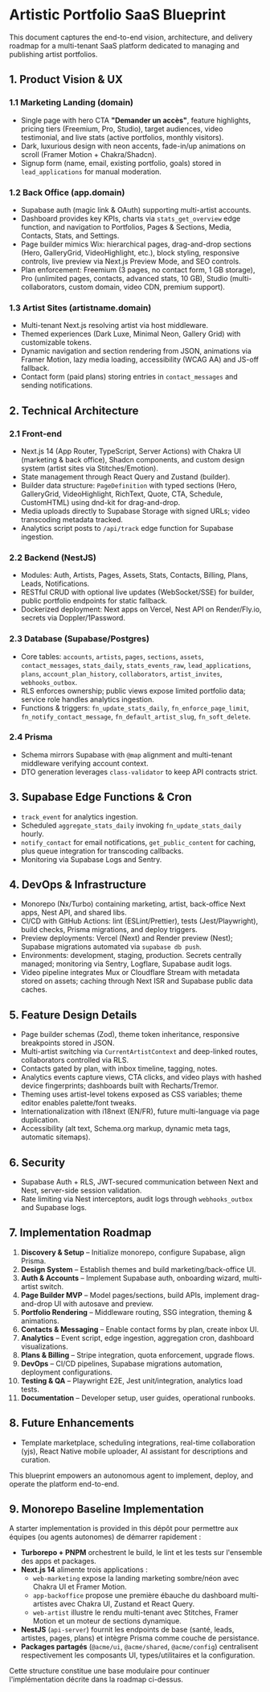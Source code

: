 # Artistic Portfolio SaaS Blueprint

This document captures the end-to-end vision, architecture, and delivery roadmap for a multi-tenant SaaS platform dedicated to managing and publishing artist portfolios.

## 1. Product Vision & UX

### 1.1 Marketing Landing (domain)
- Single page with hero CTA **"Demander un accès"**, feature highlights, pricing tiers (Freemium, Pro, Studio), target audiences, video testimonial, and live stats (active portfolios, monthly visitors).
- Dark, luxurious design with neon accents, fade-in/up animations on scroll (Framer Motion + Chakra/Shadcn).
- Signup form (name, email, existing portfolio, goals) stored in `lead_applications` for manual moderation.

### 1.2 Back Office (app.domain)
- Supabase auth (magic link & OAuth) supporting multi-artist accounts.
- Dashboard provides key KPIs, charts via `stats_get_overview` edge function, and navigation to Portfolios, Pages & Sections, Media, Contacts, Stats, and Settings.
- Page builder mimics Wix: hierarchical pages, drag-and-drop sections (Hero, GalleryGrid, VideoHighlight, etc.), block styling, responsive controls, live preview via Next.js Preview Mode, and SEO controls.
- Plan enforcement: Freemium (3 pages, no contact form, 1 GB storage), Pro (unlimited pages, contacts, advanced stats, 10 GB), Studio (multi-collaborators, custom domain, video CDN, premium support).

### 1.3 Artist Sites (artistname.domain)
- Multi-tenant Next.js resolving artist via host middleware.
- Themed experiences (Dark Luxe, Minimal Neon, Gallery Grid) with customizable tokens.
- Dynamic navigation and section rendering from JSON, animations via Framer Motion, lazy media loading, accessibility (WCAG AA) and JS-off fallback.
- Contact form (paid plans) storing entries in `contact_messages` and sending notifications.

## 2. Technical Architecture

### 2.1 Front-end
- Next.js 14 (App Router, TypeScript, Server Actions) with Chakra UI (marketing & back office), Shadcn components, and custom design system (artist sites via Stitches/Emotion).
- State management through React Query and Zustand (builder).
- Builder data structure: `PageDefinition` with typed sections (Hero, GalleryGrid, VideoHighlight, RichText, Quote, CTA, Schedule, CustomHTML) using dnd-kit for drag-and-drop.
- Media uploads directly to Supabase Storage with signed URLs; video transcoding metadata tracked.
- Analytics script posts to `/api/track` edge function for Supabase ingestion.

### 2.2 Backend (NestJS)
- Modules: Auth, Artists, Pages, Assets, Stats, Contacts, Billing, Plans, Leads, Notifications.
- RESTful CRUD with optional live updates (WebSocket/SSE) for builder, public portfolio endpoints for static fallback.
- Dockerized deployment: Next apps on Vercel, Nest API on Render/Fly.io, secrets via Doppler/1Password.

### 2.3 Database (Supabase/Postgres)
- Core tables: `accounts`, `artists`, `pages`, `sections`, `assets`, `contact_messages`, `stats_daily`, `stats_events_raw`, `lead_applications`, `plans`, `account_plan_history`, `collaborators`, `artist_invites`, `webhooks_outbox`.
- RLS enforces ownership; public views expose limited portfolio data; service role handles analytics ingestion.
- Functions & triggers: `fn_update_stats_daily`, `fn_enforce_page_limit`, `fn_notify_contact_message`, `fn_default_artist_slug`, `fn_soft_delete`.

### 2.4 Prisma
- Schema mirrors Supabase with `@map` alignment and multi-tenant middleware verifying account context.
- DTO generation leverages `class-validator` to keep API contracts strict.

## 3. Supabase Edge Functions & Cron
- `track_event` for analytics ingestion.
- Scheduled `aggregate_stats_daily` invoking `fn_update_stats_daily` hourly.
- `notify_contact` for email notifications, `get_public_content` for caching, plus queue integration for transcoding callbacks.
- Monitoring via Supabase Logs and Sentry.

## 4. DevOps & Infrastructure
- Monorepo (Nx/Turbo) containing marketing, artist, back-office Next apps, Nest API, and shared libs.
- CI/CD with GitHub Actions: lint (ESLint/Prettier), tests (Jest/Playwright), build checks, Prisma migrations, and deploy triggers.
- Preview deployments: Vercel (Next) and Render preview (Nest); Supabase migrations automated via `supabase db push`.
- Environments: development, staging, production. Secrets centrally managed; monitoring via Sentry, Logflare, Supabase audit logs.
- Video pipeline integrates Mux or Cloudflare Stream with metadata stored on assets; caching through Next ISR and Supabase public data caches.

## 5. Feature Design Details
- Page builder schemas (Zod), theme token inheritance, responsive breakpoints stored in JSON.
- Multi-artist switching via `CurrentArtistContext` and deep-linked routes, collaborators controlled via RLS.
- Contacts gated by plan, with inbox timeline, tagging, notes.
- Analytics events capture views, CTA clicks, and video plays with hashed device fingerprints; dashboards built with Recharts/Tremor.
- Theming uses artist-level tokens exposed as CSS variables; theme editor enables palette/font tweaks.
- Internationalization with i18next (EN/FR), future multi-language via page duplication.
- Accessibility (alt text, Schema.org markup, dynamic meta tags, automatic sitemaps).

## 6. Security
- Supabase Auth + RLS, JWT-secured communication between Next and Nest, server-side session validation.
- Rate limiting via Nest interceptors, audit logs through `webhooks_outbox` and Supabase logs.

## 7. Implementation Roadmap
1. **Discovery & Setup** – Initialize monorepo, configure Supabase, align Prisma.
2. **Design System** – Establish themes and build marketing/back-office UI.
3. **Auth & Accounts** – Implement Supabase auth, onboarding wizard, multi-artist switch.
4. **Page Builder MVP** – Model pages/sections, build APIs, implement drag-and-drop UI with autosave and preview.
5. **Portfolio Rendering** – Middleware routing, SSG integration, theming & animations.
6. **Contacts & Messaging** – Enable contact forms by plan, create inbox UI.
7. **Analytics** – Event script, edge ingestion, aggregation cron, dashboard visualizations.
8. **Plans & Billing** – Stripe integration, quota enforcement, upgrade flows.
9. **DevOps** – CI/CD pipelines, Supabase migrations automation, deployment configurations.
10. **Testing & QA** – Playwright E2E, Jest unit/integration, analytics load tests.
11. **Documentation** – Developer setup, user guides, operational runbooks.

## 8. Future Enhancements
- Template marketplace, scheduling integrations, real-time collaboration (yjs), React Native mobile uploader, AI assistant for descriptions and curation.

This blueprint empowers an autonomous agent to implement, deploy, and operate the platform end-to-end.

## 9. Monorepo Baseline Implementation

A starter implementation is provided in this dépôt pour permettre aux équipes (ou agents autonomes) de démarrer rapidement :

- **Turborepo + PNPM** orchestrent le build, le lint et les tests sur l'ensemble des apps et packages.
- **Next.js 14** alimente trois applications :
  - `web-marketing` expose la landing marketing sombre/néon avec Chakra UI et Framer Motion.
  - `app-backoffice` propose une première ébauche du dashboard multi-artistes avec Chakra UI, Zustand et React Query.
  - `web-artist` illustre le rendu multi-tenant avec Stitches, Framer Motion et un moteur de sections dynamique.
- **NestJS** (`api-server`) fournit les endpoints de base (santé, leads, artistes, pages, plans) et intègre Prisma comme couche de persistance.
- **Packages partagés** (`@acme/ui`, `@acme/shared`, `@acme/config`) centralisent respectivement les composants UI, types/utilitaires et la configuration.

Cette structure constitue une base modulaire pour continuer l'implémentation décrite dans la roadmap ci-dessus.
